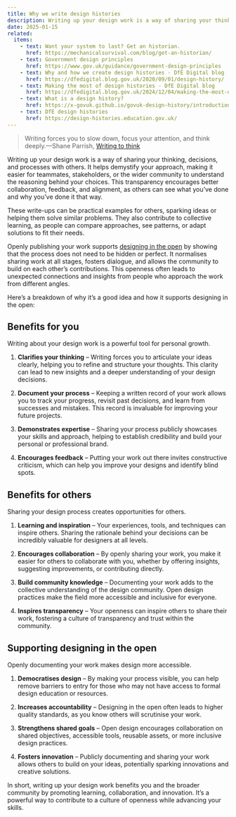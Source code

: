 ```yaml
---
title: Why we write design histories
description: Writing up your design work is a way of sharing your thinking, decisions, and processes with others
date: 2025-01-15
related:
  items:
    - text: Want your system to last? Get an historian.
      href: https://mechanicalsurvival.com/blog/get-an-historian/
    - text: Government design principles
      href: https://www.gov.uk/guidance/government-design-principles
    - text: Why and how we create design histories - DfE Digital blog
      href: https://dfedigital.blog.gov.uk/2020/09/01/design-history/
    - text: Making the most of design histories - DfE Digital blog
      href: https://dfedigital.blog.gov.uk/2024/12/04/making-the-most-of-design-histories/
    - text: What is a design history?
      href: https://x-govuk.github.io/govuk-design-history/introduction/
    - text: DfE design histories
      href: https://design-histories.education.gov.uk/
---
```


> Writing forces you to slow down, focus your attention, and think deeply.—Shane Parrish, [Writing to think](https://fs.blog/writing-to-think/)

Writing up your design work is a way of sharing your thinking, decisions, and processes with others. It helps demystify your approach, making it easier for teammates, stakeholders, or the wider community to understand the reasoning behind your choices. This transparency encourages better collaboration, feedback, and alignment, as others can see what you’ve done and why you’ve done it that way.

These write-ups can be practical examples for others, sparking ideas or helping them solve similar problems. They also contribute to collective learning, as people can compare approaches, see patterns, or adapt solutions to fit their needs.

Openly publishing your work supports [designing in the open](https://www.gov.uk/guidance/government-design-principles#make-things-open-it-makes-things-better) by showing that the process does not need to be hidden or perfect. It normalises sharing work at all stages, fosters dialogue, and allows the community to build on each other’s contributions. This openness often leads to unexpected connections and insights from people who approach the work from different angles.

Here’s a breakdown of why it’s a good idea and how it supports designing in the open:

## Benefits for you

Writing about your design work is a powerful tool for personal growth.

1. **Clarifies your thinking** – Writing forces you to articulate your ideas clearly, helping you to refine and structure your thoughts. This clarity can lead to new insights and a deeper understanding of your design decisions.

2. **Document your process** – Keeping a written record of your work allows you to track your progress, revisit past decisions, and learn from successes and mistakes. This record is invaluable for improving your future projects.

3. **Demonstrates expertise** – Sharing your process publicly showcases your skills and approach, helping to establish credibility and build your personal or professional brand.

4. **Encourages feedback** – Putting your work out there invites constructive criticism, which can help you improve your designs and identify blind spots.

## Benefits for others

Sharing your design process creates opportunities for others.

1. **Learning and inspiration** – Your experiences, tools, and techniques can inspire others. Sharing the rationale behind your decisions can be incredibly valuable for designers at all levels.

2. **Encourages collaboration** – By openly sharing your work, you make it easier for others to collaborate with you, whether by offering insights, suggesting improvements, or contributing directly.

3. **Build community knowledge** – Documenting your work adds to the collective understanding of the design community. Open design practices make the field more accessible and inclusive for everyone.

4. **Inspires transparency** – Your openness can inspire others to share their work, fostering a culture of transparency and trust within the community.

## Supporting designing in the open

Openly documenting your work makes design more accessible.

1. **Democratises design** – By making your process visible, you can help remove barriers to entry for those who may not have access to formal design education or resources.

2. **Increases accountability** – Designing in the open often leads to higher quality standards, as you know others will scrutinise your work.

3. **Strengthens shared goals** – Open design encourages collaboration on shared objectives, accessible tools, reusable assets, or more inclusive design practices.

4. **Fosters innovation** – Publicly documenting and sharing your work allows others to build on your ideas, potentially sparking innovations and creative solutions.

In short, writing up your design work benefits you and the broader community by promoting learning, collaboration, and innovation. It’s a powerful way to contribute to a culture of openness while advancing your skills.
